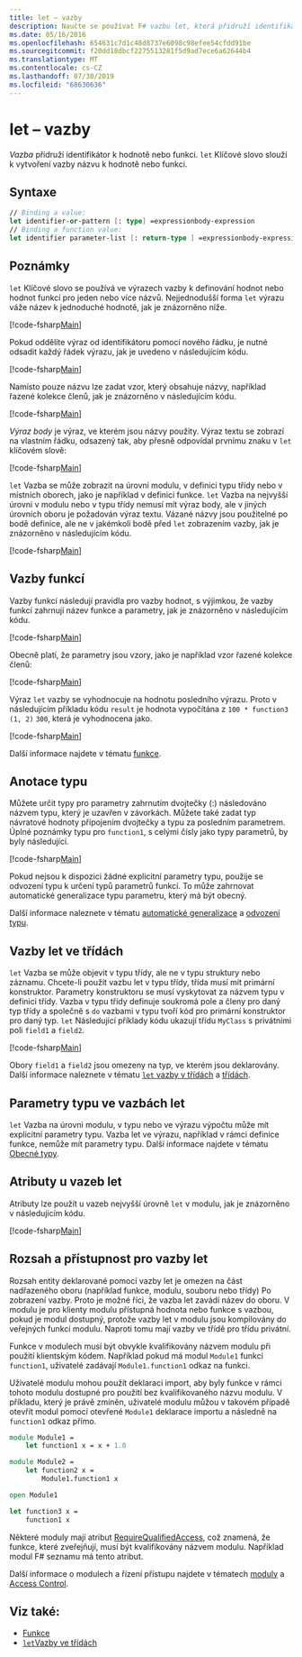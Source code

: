```yaml
---
title: let – vazby
description: Naučte se používat F# vazbu let, která přidruží identifikátor k hodnotě nebo funkci.
ms.date: 05/16/2016
ms.openlocfilehash: 654631c7d1c48d8737e6098c98efee54cfdd91be
ms.sourcegitcommit: f20dd18dbcf2275513281f5d9ad7ece6a62644b4
ms.translationtype: MT
ms.contentlocale: cs-CZ
ms.lasthandoff: 07/30/2019
ms.locfileid: "68630636"
---
```

# <a name="let-bindings"></a>let – vazby

*Vazba* přidruží identifikátor k hodnotě nebo funkci. `let` Klíčové slovo slouží k vytvoření vazby názvu k hodnotě nebo funkci.

## <a name="syntax"></a>Syntaxe

```fsharp
// Binding a value:
let identifier-or-pattern [: type] =expressionbody-expression
// Binding a function value:
let identifier parameter-list [: return-type ] =expressionbody-expression
```

## <a name="remarks"></a>Poznámky

`let` Klíčové slovo se používá ve výrazech vazby k definování hodnot nebo hodnot funkcí pro jeden nebo více názvů. Nejjednodušší forma `let` výrazu váže název k jednoduché hodnotě, jak je znázorněno níže.

[!code-fsharp[Main](~/samples/snippets/fsharp/lang-ref-1/snippet1101.fs)]

Pokud oddělíte výraz od identifikátoru pomocí nového řádku, je nutné odsadit každý řádek výrazu, jak je uvedeno v následujícím kódu.

[!code-fsharp[Main](~/samples/snippets/fsharp/lang-ref-1/snippet1102.fs)]

Namísto pouze názvu lze zadat vzor, který obsahuje názvy, například řazené kolekce členů, jak je znázorněno v následujícím kódu.

[!code-fsharp[Main](~/samples/snippets/fsharp/lang-ref-1/snippet1103.fs)]

*Výraz body* je výraz, ve kterém jsou názvy použity. Výraz textu se zobrazí na vlastním řádku, odsazený tak, aby přesně odpovídal prvnímu znaku v `let` klíčovém slově:

[!code-fsharp[Main](~/samples/snippets/fsharp/lang-ref-1/snippet1104.fs)]

`let` Vazba se může zobrazit na úrovni modulu, v definici typu třídy nebo v místních oborech, jako je například v definici funkce. `let` Vazba na nejvyšší úrovni v modulu nebo v typu třídy nemusí mít výraz body, ale v jiných úrovních oboru je požadován výraz textu. Vázané názvy jsou použitelné po bodě definice, ale ne v jakémkoli bodě před `let` zobrazením vazby, jak je znázorněno v následujícím kódu.

[!code-fsharp[Main](~/samples/snippets/fsharp/lang-ref-1/snippet1105.fs)]

## <a name="function-bindings"></a>Vazby funkcí

Vazby funkcí následují pravidla pro vazby hodnot, s výjimkou, že vazby funkcí zahrnují název funkce a parametry, jak je znázorněno v následujícím kódu.

[!code-fsharp[Main](~/samples/snippets/fsharp/lang-ref-1/snippet1106.fs)]

Obecně platí, že parametry jsou vzory, jako je například vzor řazené kolekce členů:

[!code-fsharp[Main](~/samples/snippets/fsharp/lang-ref-1/snippet1107.fs)]

Výraz `let` vazby se vyhodnocuje na hodnotu posledního výrazu. Proto v následujícím příkladu kódu `result` je hodnota vypočítána z `100 * function3 (1, 2)` `300`, která je vyhodnocena jako.

[!code-fsharp[Main](~/samples/snippets/fsharp/lang-ref-1/snippet1109.fs)]

Další informace najdete v tématu [funkce](index.md).

## <a name="type-annotations"></a>Anotace typu

Můžete určit typy pro parametry zahrnutím dvojtečky (:) následováno názvem typu, který je uzavřen v závorkách. Můžete také zadat typ návratové hodnoty připojením dvojtečky a typu za posledním parametrem. Úplné poznámky typu pro `function1`, s celými čísly jako typy parametrů, by byly následující.

[!code-fsharp[Main](~/samples/snippets/fsharp/lang-ref-1/snippet1108.fs)]

Pokud nejsou k dispozici žádné explicitní parametry typu, použije se odvození typu k určení typů parametrů funkcí. To může zahrnovat automatické generalizace typu parametru, který má být obecný.

Další informace naleznete v tématu [automatické generalizace](../generics/automatic-generalization.md) a [odvození typu](../type-inference.md).

## <a name="let-bindings-in-classes"></a>Vazby let ve třídách

`let` Vazba se může objevit v typu třídy, ale ne v typu struktury nebo záznamu. Chcete-li použít vazbu let v typu třídy, třída musí mít primární konstruktor. Parametry konstruktoru se musí vyskytovat za názvem typu v definici třídy. Vazba v typu třídy definuje soukromá pole a členy pro daný typ třídy a společně s `do` vazbami v typu tvoří kód pro primární konstruktor pro daný typ. `let` Následující příklady kódu ukazují třídu `MyClass` s privátními poli `field1` a `field2`.

[!code-fsharp[Main](~/samples/snippets/fsharp/lang-ref-1/snippet1110.fs)]

Obory `field1` a `field2` jsou omezeny na typ, ve kterém jsou deklarovány. Další informace naleznete v tématu [ `let` vazby v třídách](../members/let-bindings-in-classes.md) a [třídách](../classes.md).

## <a name="type-parameters-in-let-bindings"></a>Parametry typu ve vazbách let

`let` Vazba na úrovni modulu, v typu nebo ve výrazu výpočtu může mít explicitní parametry typu. Vazba let ve výrazu, například v rámci definice funkce, nemůže mít parametry typu. Další informace najdete v tématu [Obecné typy](../generics/index.md).

## <a name="attributes-on-let-bindings"></a>Atributy u vazeb let

Atributy lze použít u vazeb nejvyšší úrovně `let` v modulu, jak je znázorněno v následujícím kódu.

[!code-fsharp[Main](~/samples/snippets/fsharp/lang-ref-1/snippet1111.fs)]

## <a name="scope-and-accessibility-of-let-bindings"></a>Rozsah a přístupnost pro vazby let

Rozsah entity deklarované pomocí vazby let je omezen na část nadřazeného oboru (například funkce, modulu, souboru nebo třídy) Po zobrazení vazby. Proto je možné říci, že vazba let zavádí název do oboru. V modulu je pro klienty modulu přístupná hodnota nebo funkce s vazbou, pokud je modul dostupný, protože vazby let v modulu jsou kompilovány do veřejných funkcí modulu. Naproti tomu mají vazby ve třídě pro třídu privátní.

Funkce v modulech musí být obvykle kvalifikovány názvem modulu při použití klientským kódem. Například pokud má modul `Module1` funkci `function1`, uživatelé zadávají `Module1.function1` odkaz na funkci.

Uživatelé modulu mohou použít deklaraci import, aby byly funkce v rámci tohoto modulu dostupné pro použití bez kvalifikovaného názvu modulu. V příkladu, který je právě zmíněn, uživatelé modulu můžou v takovém případě otevřít modul pomocí otevřené `Module1` deklarace importu a následně na `function1` odkaz přímo.

```fsharp
module Module1 =
    let function1 x = x + 1.0

module Module2 =
    let function2 x =
        Module1.function1 x

open Module1

let function3 x =
    function1 x
```

Některé moduly mají atribut [RequireQualifiedAccess](https://msdn.microsoft.com/library/8b9b6ade-0471-4413-ac5d-638cd0de5f15), což znamená, že funkce, které zveřejňují, musí být kvalifikovány názvem modulu. Například modul F# seznamu má tento atribut.

Další informace o modulech a řízení přístupu najdete v tématech [moduly](../modules.md) a [Access Control](../access-control.md).

## <a name="see-also"></a>Viz také:

- [Funkce](index.md)
- [`let`Vazby ve třídách](../members/let-bindings-in-classes.md)
